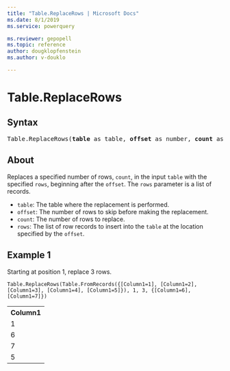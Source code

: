 ```yaml
---
title: "Table.ReplaceRows | Microsoft Docs"
ms.date: 8/1/2019
ms.service: powerquery

ms.reviewer: gepopell
ms.topic: reference
author: dougklopfenstein
ms.author: v-douklo

---
```

# Table.ReplaceRows

## Syntax

<pre>
Table.ReplaceRows(<b>table</b> as table, <b>offset</b> as number, <b>count</b> as number, <b>rows</b> as list) as table 
</pre>
  
## About  
Replaces a specified number of rows, `count`, in the input `table` with the specified `rows`, beginning after the `offset`. The `rows` parameter is a list of records. <ul> <li><code>table</code>: The table where the replacement is performed.</li> <li><code>offset</code>: The number of rows to skip before making the replacement.</li> <li><code>count</code>: The number of rows to replace.</li> <li><code>rows</code>: The list of row records to insert into the <code>table</code> at the location specified by the <code>offset</code>.</li> </ul> 

## Example 1
Starting at position 1, replace 3 rows.

```powerquery-m
Table.ReplaceRows(Table.FromRecords({[Column1=1], [Column1=2], [Column1=3], [Column1=4], [Column1=5]}), 1, 3, {[Column1=6], [Column1=7]})
```

<table> <tr> <th>Column1</th> </tr> <tr> <td>1</td> </tr> <tr> <td>6</td> </tr> <tr> <td>7</td> </tr> <tr> <td>5</td> </tr> </table>

